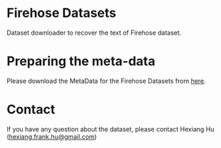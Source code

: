 # Firehose Datasets

Dataset downloader to recover the text of Firehose dataset.

# Preparing the meta-data

Please download the MetaData for the Firehose Datasets from [here](https://drive.google.com/drive/folders/17IfgC3DV2TkbiFeQjO8IBrnbV_4cAu2U?usp=sharing).

# Contact

If you have any question about the dataset, please contact Hexiang Hu (hexiang.frank.hu@gmail.com)
